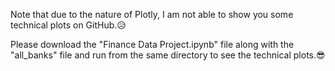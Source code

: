 Note that due to the nature of Plotly, I am not able to show you some technical plots on GitHub.😥

Please download the "Finance Data Project.ipynb" file along with the "all_banks" file and run from the same directory to see the technical plots.😎
